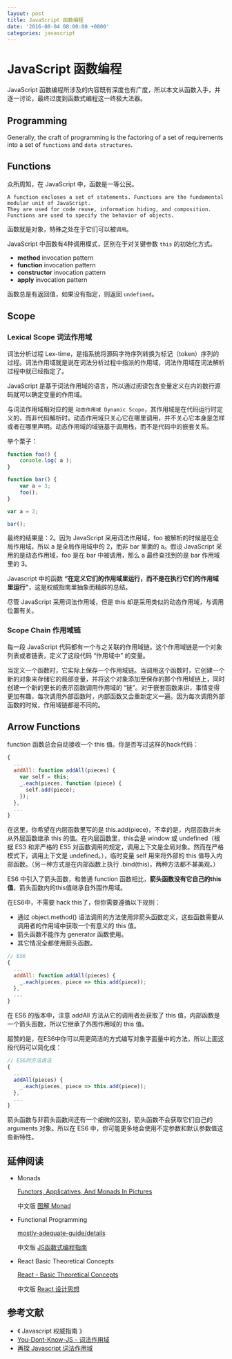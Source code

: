 ```yaml
---
layout: post
title: JavaScript 函数编程
date: '2016-08-04 08:00:00 +0800'
categories: javascript
---
```


# JavaScript 函数编程

JavaScript 函数编程所涉及的内容既有深度也有广度，所以本文从函数入手，并逐一讨论，最终过度到函数式编程这一终极大法器。

## Programming

Generally, the craft of programming is the factoring of a set of requirements into a set of `functions` and `data structures`.

## Functions

众所周知，在 JavaScript 中，函数是一等公民。

```
A function encloses a set of statements. Functions are the fundamental modular unit of JavaScript.
They are used for code reuse, information hiding, and composition.
Functions are used to specify the behavior of objects.
```

函数就是对象，特殊之处在于它们可以被`调用`。

JavaScript 中函数有4种调用模式，区别在于对关键参数 `this` 的初始化方式。

- **method** invocation pattern
- **function** invocation pattern
- **constructor** invocation pattern
- **apply** invocation pattern

函数总是有返回值，如果没有指定，则返回 `undefined`。

## Scope

### Lexical Scope 词法作用域

词法分析过程 Lex-time，是指系统将源码字符序列转换为标记（token）序列的过程。词法作用域就是说在词法分析过程中指派的作用域，词法作用域在词法解析过程中就已经指定了。

JavaScript 是基于词法作用域的语言，所以通过阅读包含变量定义在内的数行源码就可以确定变量的作用域。

与词法作用域相对应的是 `动态作用域 Dynamic Scope`，其作用域是在代码运行时定义的，而非代码解析时。动态作用域只关心它在哪里调用，并不关心它本身是怎样或者在哪里声明。动态作用域的域链基于调用栈，而不是代码中的嵌套关系。

举个栗子：

```javascript
function foo() {
    console.log( a );
}

function bar() {
    var a = 3;
    foo();
}

var a = 2;

bar();
```

最终的结果是：2。因为 JavaScript 采用词法作用域，foo 被解析的时候是在全局作用域，所以 a 是全局作用域中的 2，而非 bar 里面的 a。假设 JavaScript 采用的是动态作用域，foo 是在 bar 中被调用，那么 a 最终查找到的是 bar 作用域里的 3。

Javascript 中的函数 **“在定义它们的作用域里运行，而不是在执行它们的作用域里运行”**，这是权威指南里抽象而精辟的总结。

尽管 JavaScript 采用词法作用域，但是 this 却是采用类似的动态作用域，与调用位置有关。

### Scope Chain 作用域链

每一段 JavaScript 代码都有一个与之关联的作用域链。这个作用域链是一个对象列表或者链表，定义了这段代码 “作用域中” 的变量。

当定义一个函数时，它实际上保存一个作用域链。当调用这个函数时，它创建一个新的对象来存储它的局部变量，并将这个对象添加至保存的那个作用域链上，同时创建一个新的更长的表示函数调用作用域的 “链”。对于嵌套函数来讲，事情变得更加有趣，每次调用外部函数时，内部函数又会重新定义一遍。因为每次调用外部函数的时候，作用域链都是不同的。


## Arrow Functions

function 函数总会自动接收一个 this 值。你是否写过这样的hack代码：

```javascript
{
  ...
  addAll: function addAll(pieces) {
    var self = this;
    _.each(pieces, function (piece) {
      self.add(piece);
    });
  },
  ...
}
```

在这里，你希望在内层函数里写的是 this.add(piece)，不幸的是，内层函数并未从外层函数继承 this 的值。在内层函数里，this会是 window 或 undefined（根据 ES3 和非严格的 ES5 对函数调用的规定，调用上下文是全局对象。然而在严格模式下，调用上下文是 undefined。），临时变量 self 用来将外部的 this 值导入内部函数。（另一种方式是在内部函数上执行 .bind(this)，两种方法都不甚美观。）

ES6 中引入了箭头函数，和普通 function 函数相比，**箭头函数没有它自己的this值**，箭头函数内的this值继承自外围作用域。

在ES6中，不需要 hack this了，但你需要遵循以下规则：

- 通过 object.method() 语法调用的方法使用非箭头函数定义，这些函数需要从调用者的作用域中获取一个有意义的 this 值。
- 箭头函数不能作为 generator 函数使用。
- 其它情况全都使用箭头函数。

```javascript
// ES6
{
  ...
  addAll: function addAll(pieces) {
    _.each(pieces, piece => this.add(piece));
  },
  ...
}
```

在 ES6 的版本中，注意 addAll 方法从它的调用者处获取了 this 值，内部函数是一个箭头函数，所以它继承了外围作用域的 this 值。

超赞的是，在ES6中你可以用更简洁的方式编写对象字面量中的方法，所以上面这段代码可以简化成：

```javascript
// ES6的方法语法
{
  ...
  addAll(pieces) {
    _.each(pieces, piece => this.add(piece));
  },
  ...
}
```

箭头函数与非箭头函数间还有一个细微的区别，箭头函数不会获取它们自己的 arguments 对象。所以在 ES6 中，你可能更多地会使用不定参数和默认参数值这些新特性。

## 延伸阅读

- Monads

  [Functors, Applicatives, And Monads In Pictures](http://adit.io/posts/2013-04-17-functors,_applicatives,_and_monads_in_pictures.html)

  中文版 [图解 Monad](http://www.ruanyifeng.com/blog/2015/07/monad.html)

- Functional Programming

  [mostly-adequate-guide/details](https://drboolean.gitbooks.io/mostly-adequate-guide/content/)

  中文版 [JS函数式编程指南](https://www.gitbook.com/book/llh911001/mostly-adequate-guide-chinese/details)

- React Basic Theoretical Concepts

  [React - Basic Theoretical Concepts](https://github.com/reactjs/react-basic)

  中文版 [React 设计思想](https://github.com/react-guide/react-basic)


## 参考文献

- 《 Javascript 权威指南 》
- [You-Dont-Know-JS - 词法作用域](https://segmentfault.com/a/1190000002532217)
- [再探 Javascript 词法作用域](http://www.cnblogs.com/mophee/archive/2009/03/15/1412590.html)
